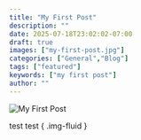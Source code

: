 ```yaml
---
title: "My First Post"
description: ""
date: 2025-07-18T23:02:02-07:00
draft: true
images: ["my-first-post.jpg"]
categories: ["General","Blog"]
tags: ["featured"]
keywords: ["my first post"]
author: ""
---
```


![My First Post](my-first-post.jpg)

test test
{ .img-fluid }
